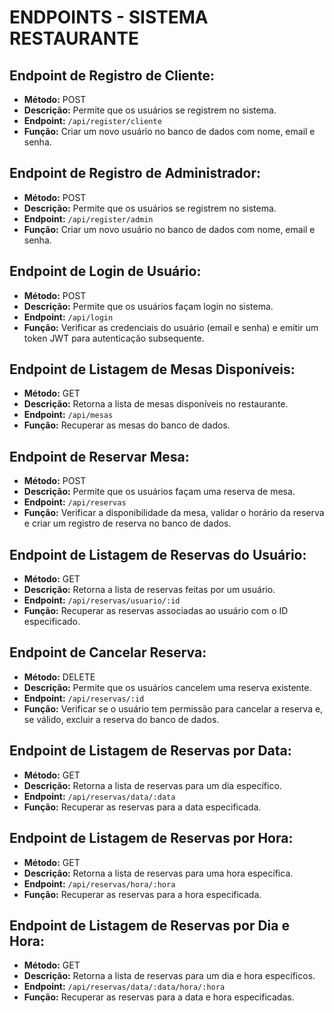# ENDPOINTS - SISTEMA RESTAURANTE

## Endpoint de Registro de Cliente:
- **Método:** POST
- **Descrição:** Permite que os usuários se registrem no sistema.
- **Endpoint:** `/api/register/cliente`
- **Função:** Criar um novo usuário no banco de dados com nome, email e senha.

## Endpoint de Registro de Administrador:
- **Método:** POST
- **Descrição:** Permite que os usuários se registrem no sistema.
- **Endpoint:** `/api/register/admin`
- **Função:** Criar um novo usuário no banco de dados com nome, email e senha.

## Endpoint de Login de Usuário:
- **Método:** POST
- **Descrição:** Permite que os usuários façam login no sistema.
- **Endpoint:** `/api/login`
- **Função:** Verificar as credenciais do usuário (email e senha) e emitir um token JWT para autenticação subsequente.

## Endpoint de Listagem de Mesas Disponíveis:
- **Método:** GET
- **Descrição:** Retorna a lista de mesas disponíveis no restaurante.
- **Endpoint:** `/api/mesas`
- **Função:** Recuperar as mesas do banco de dados.

## Endpoint de Reservar Mesa:
- **Método:** POST
- **Descrição:** Permite que os usuários façam uma reserva de mesa.
- **Endpoint:** `/api/reservas`
- **Função:** Verificar a disponibilidade da mesa, validar o horário da reserva e criar um registro de reserva no banco de dados.

## Endpoint de Listagem de Reservas do Usuário:
- **Método:** GET
- **Descrição:** Retorna a lista de reservas feitas por um usuário.
- **Endpoint:** `/api/reservas/usuario/:id`
- **Função:** Recuperar as reservas associadas ao usuário com o ID especificado.

## Endpoint de Cancelar Reserva:
- **Método:** DELETE
- **Descrição:** Permite que os usuários cancelem uma reserva existente.
- **Endpoint:** `/api/reservas/:id`
- **Função:** Verificar se o usuário tem permissão para cancelar a reserva e, se válido, excluir a reserva do banco de dados.

## Endpoint de Listagem de Reservas por Data:
- **Método:** GET
- **Descrição:** Retorna a lista de reservas para um dia específico.
- **Endpoint:** `/api/reservas/data/:data`
- **Função:** Recuperar as reservas para a data especificada.

## Endpoint de Listagem de Reservas por Hora:
- **Método:** GET
- **Descrição:** Retorna a lista de reservas para uma hora específica.
- **Endpoint:** `/api/reservas/hora/:hora`
- **Função:** Recuperar as reservas para a hora especificada.

## Endpoint de Listagem de Reservas por Dia e Hora:
- **Método:** GET
- **Descrição:** Retorna a lista de reservas para um dia e hora específicos.
- **Endpoint:** `/api/reservas/data/:data/hora/:hora`
- **Função:** Recuperar as reservas para a data e hora especificadas.

